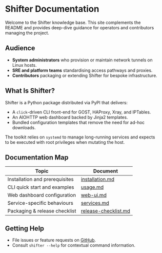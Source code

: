 # Shifter Documentation

Welcome to the Shifter knowledge base. This site complements the README and provides deep-dive guidance for operators and contributors managing the project.

## Audience
- **System administrators** who provision or maintain network tunnels on Linux hosts.
- **SRE and platform teams** standardising access pathways and proxies.
- **Contributors** packaging or extending Shifter for bespoke infrastructure.

## What Is Shifter?
Shifter is a Python package distributed via PyPI that delivers:

- A `click`-driven CLI front-end for GOST, HAProxy, Xray, and IPTables.
- An AIOHTTP web dashboard backed by Jinja2 templates.
- Bundled configuration templates that remove the need for ad-hoc downloads.

The toolkit relies on `systemd` to manage long-running services and expects to be executed with root privileges when mutating the host.

## Documentation Map
| Topic | Document |
| --- | --- |
| Installation and prerequisites | [installation.md](installation.md) |
| CLI quick start and examples | [usage.md](usage.md) |
| Web dashboard configuration | [web-ui.md](web-ui.md) |
| Service-specific behaviours | [services.md](services.md) |
| Packaging & release checklist | [release-checklist.md](release-checklist.md) |

## Getting Help
- File issues or feature requests on [GitHub](https://github.com/zZedix/Shifter/issues).
- Consult `shifter --help` for contextual command information.
